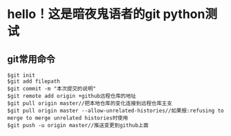 # hello！这是暗夜鬼语者的git python测试

## git常用命令

```git
$git init
$git add filepath
$git commit -m "本次提交的说明"
$git remote add origin +github远程仓库的地址
$git pull origin master//把本地仓库的变化连接到远程仓库主支
$git pull origin master --allow-unrelated-histories//如果报:refusing to merge to merge unrelated histories时使用
$git push -u origin master//推送变更到github上面
```
